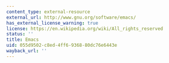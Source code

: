 ```yaml
---
content_type: external-resource
external_url: http://www.gnu.org/software/emacs/
has_external_license_warning: true
license: https://en.wikipedia.org/wiki/All_rights_reserved
status: ''
title: Emacs
uid: 055d9502-c8ed-4ff6-9368-80dc76e6443e
wayback_url: ''
---
```

